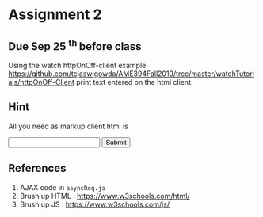 # Assignment 2

## Due Sep 25 <sup> th </sup> before class

Using the watch httpOnOff-client example
<https://github.com/tejaswigowda/AME394Fall2019/tree/master/watchTutorials/httpOnOff-Client>
print text entered on the html client.

## Hint
All you need as markup client html is

<input id='text'>
<button onclick='submit()'> Submit </button>

## References

1. AJAX code in `asyncReq.js`
2. Brush up HTML : <https://www.w3schools.com/html/>
3. Brush up JS : <https://www.w3schools.com/js/>

